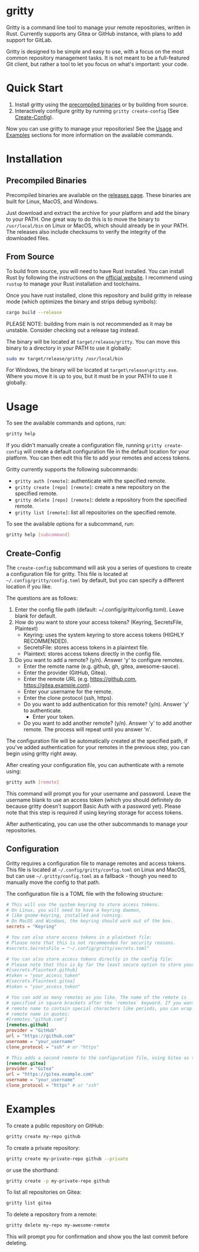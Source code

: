 # gritty

Gritty is a command line tool to manage your remote repositories, written in Rust.
Currently supports any Gitea or GitHub instance, with plans to add support for GitLab.

Gritty is designed to be simple and easy to use, with a focus on the most common
repository management tasks. It is not meant to be a full-featured Git client, but
rather a tool to let you focus on what's important: your code.

# Quick Start

1. Install gritty using the [precompiled binaries](#precompiled-binaries) or by building from source.
2. Interactively configure gritty by running `gritty create-config` (See [Create-Config](#create-config)).

Now you can use gritty to manage your repositories!
See the [Usage](#usage) and [Examples](#Examples) sections for more information
on the available commands.

# Installation

## Precompiled Binaries

Precompiled binaries are available on the [releases page](https://github.com/benpueschel/gritty/releases).
These binaries are built for Linux, MacOS, and Windows.

Just download and extract the archive for your platform and add the binary to your PATH.
One great way to do this is to move the binary to `/usr/local/bin` on Linux or
MacOS, which should already be in your PATH.
The releases also include checksums to verify the integrity of the downloaded files.

## From Source

To build from source, you will need to have Rust installed. You can install
Rust by following the instructions on the [official website](https://www.rust-lang.org/tools/install).
I recommend using `rustup` to manage your Rust installation and toolchains.

Once you have rust installed, clone this repository and build gritty in release mode
(which optimizes the binary and strips debug symbols):
```bash
cargo build --release
```
PLEASE NOTE: building from main is not recommended as it may be unstable.
Consider checking out a release tag instead.

The binary will be located at `target/release/gritty`.
You can move this binary to a directory in your PATH to use it globally:
```bash
sudo mv target/release/gritty /usr/local/bin
```
For Windows, the binary will be located at `target\release\gritty.exe`.
Where you move it is up to you, but it must be in your PATH to use it globally.

# Usage

To see the available commands and options, run:
```bash
gritty help
```

If you didn't manually create a configuration file, running `gritty create-config` will
create a default configuration file in the default location for your platform.
You can then edit this file to add your remotes and access tokens.

Gritty currently supports the following subcommands:
- `gritty auth [remote]`: authenticate with the specified remote.
- `gritty create [repo] [remote]`: create a new repository on the specified remote.
- `gritty delete [repo] [remote]`: delete a repository from the specified remote.
- `gritty list [remote]`: list all repositories on the specified remote.

To see the available options for a subcommand, run:
```bash
gritty help [subcommand]
```

## Create-Config

The `create-config` subcommand will ask you a series of questions to create a
configuration file for gritty. This file is located at `~/.config/gritty/config.toml`
by default, but you can specify a different location if you like.

The questions are as follows:
1. Enter the config file path (default: ~/.config/gritty/config.toml). Leave blank for default.
2. How do you want to store your access tokens? (Keyring, SecretsFile, Plaintext)
   - Keyring: uses the system keyring to store access tokens (HIGHLY RECOMMENDED).
   - SecretsFile: stores access tokens in a plaintext file.
   - Plaintext: stores access tokens directly in the config file.
3. Do you want to add a remote? (y/n). Answer 'y' to configure remotes.
   - Enter the remote name (e.g. github, gh, gitea, awesome-sauce).
   - Enter the provider (GitHub, Gitea).
   - Enter the remote URL (e.g. https://github.com, https://gitea.example.com).
   - Enter your username for the remote.
   - Enter the clone protocol (ssh, https).
   - Do you want to add authentication for this remote? (y/n). Answer 'y' to authenticate.
     - Enter your token.
   - Do you want to add another remote? (y/n). Answer 'y' to add another remote.
     The process will repeat until you answer 'n'.

The configuration file will be automatically created at the specified path, if you've
added authentication for your remotes in the previous step, you can begin using gritty
right away.

After creating your configuration file, you can authenticate with a remote using:
```bash
gritty auth [remote]
```
This command will prompt you for your username and password. Leave the username
blank to use an access token (which you should definitely do because gritty doesn't
support Basic Auth with a password yet).
Please note that this step is required if using keyring storage for access tokens.

After authenticating, you can use the other subcommands to manage your repositories.

## Configuration

Gritty requires a configuration file to manage remotes and access tokens.
This file is located at `~/.config/gritty/config.toml` on Linux and MacOS, but
can use `~/.gritty/config.toml` as a fallback - though you need to manually move
the config to that path.

The configuration file is a TOML file with the following structure:
```toml
# This will use the system keyring to store access tokens.
# On Linux, you will need to have a keyring daemon,
# like gnome-keyring, installed and running.
# On MacOS and Windows, the keyring should work out of the box.
secrets = "Keyring"

# You can also store access tokens in a plaintext file:
# Please note that this is not recommended for security reasons.
#secrets.SecretsFile = "~/.config/gritty/secrets.toml"

# You can also store access tokens directly in the config file:
# Please note that this is by far the least secure option to store your tokens.
#[secrets.Plaintext.github]
#token = "your_access_token"
#[secrets.Plaintext.gitea]
#token = "your_access_token"

# You can add as many remotes as you like. The name of the remote is
# specified in square brackets after the `remotes` keyword. If you want the
# remote name to contain special characters like periods, you can wrap the
# remote name in quotes:
#[remotes."github.com"]
[remotes.github]
provider = "GitHub"
url = "https://github.com"
username = "your_username"
clone_protocol = "ssh" # or "https"

# This adds a second remote to the configuration file, using Gitea as the provider.
[remotes.gitea]
provider = "Gitea"
url = "https://gitea.example.com"
username = "your_username"
clone_protocol = "https" # or "ssh"
```

# Examples

To create a public repository on GitHub:
```bash
gritty create my-repo github
```

To create a private repository:
```bash
gritty create my-private-repo github --private
```
or use the shorthand:
```bash
gritty create -p my-private-repo github
```

To list all repositories on Gitea:
```bash
gritty list gitea
```

To delete a repository from a remote:
```bash
gritty delete my-repo my-awesome-remote
```
This will prompt you for confirmation and show you the last commit before deleting.

